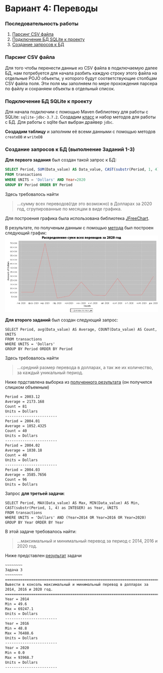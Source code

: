 # Вариант 4: Переводы

### Последовательность работы
1. [Парсинг CSV файла](https://github.com/InSkipper/JavaFinalProject#Парсинг-CSV-файла)
2. [Подключение БД SQLite к проекту](https://github.com/InSkipper/JavaFinalProject#Подключение-БД-SQLite-к-проекту)
3. [Создание запросов к БД](https://github.com/InSkipper/JavaFinalProject#Создание-запросов-к-БД)

### Парсинг CSV файла
Для того чтобы перенести данные из CSV файла в подключаемую далее БД, нам потребуется для начала разбить каждую строку этого файла на отдельные POJO объекты, у которого будут соответствующие столбцам CSV файла поля. Эти поля мы заполняем по мере прохождения парсера по файлу и сохраняем объекты в отдельный список.

### Подключение БД SQLite к проекту
Для начала подключим с помощью Maven библиотеку для работы с SQLite: `sqlite-jdbc-3.7.2`. 
Создадим [класс](https://github.com/InSkipper/JavaFinalProject/blob/4000d45bc9a52c9ebaa8b050da3bb5c2f38f9d54/src/main/java/DbConn.java#L6)
и набор методов для работы с БД. Для работы с sqlite был выбран драйвер `jdbc`. 

**Создадим таблицу** и заполним её всеми данными с помощью методов `createDB` и `writeDB`

### Создание запросов к БД (выполнение Заданий 1-3)
**Для первого задания** был создан такой запрос к БД:
``` sql
SELECT Period, SUM(Data_value) AS Data_value, CAST(substr(Period, 1, 4) AS INTEGER) AS Year, UNITS 
FROM transactions
WHERE UNITS = 'Dollars' AND Year=2020
GROUP BY Period ORDER BY Period
```
Здесь требовалось найти 
> ...сумму всех переводов(где это возможно) в Долларах за 2020 год, сгрупированные по месяцам в виде графика.

Для построения графика была использована библиотека [JFreeChart](https://jfree.org/jfreechart/). 

В результате, по полученым данным с помощью [метода](https://github.com/InSkipper/JavaFinalProject/blob/7d6233a4d2e56d02c522c3a9c6102541bd0f699a/src/main/java/Main.java#L27) был построен следующий график:
![График](https://github.com/InSkipper/JavaFinalProject/blob/master/Results/chart.JPEG?raw=true)

**Для второго заданий** был создан следующий запрос:
```mysql
SELECT Period, avg(Data_value) AS Average, COUNT(Data_value) AS Count, UNITS 
FROM transactions 
WHERE UNITS = 'Dollars' 
GROUP BY Period ORDER BY Period
```
Здесь требовалось найти
> ...средний размер перевода в долларах, а так же их количество, за каждый уникальный период.

Ниже прдставлена выборка из [полученного результата](https://github.com/InSkipper/JavaFinalProject/blob/master/Results/Task_2.txt) (он получился слишком объемным)
```
Period = 2003.12
Average = 2173.168
Count = 81
Units = Dollars
------------------------
Period = 2004.01
Average = 1052.4325
Count = 40
Units = Dollars
------------------------
Period = 2004.02
Average = 1038.18
Count = 40
Units = Dollars
------------------------
Period = 2004.03
Average = 3585.7656
Count = 96
Units = Dollars
```

Запрос **для третьей задачи**:
```mysql
SELECT Period, MAX(Data_value) AS Max, MIN(Data_value) AS Min,
CAST(substr(Period, 1, 4) as INTEGER) as Year, UNITS 
FROM transactions 
WHERE UNITS = 'Dollars' AND (Year=2014 OR Year=2016 OR Year=2020) 
GROUP BY Year ORDER BY Year
```
В этой задаче требовалось найти:
> ...максимальный и минимальный перевод за период с 2014, 2016 и 2020 год.

Ниже представлен [результат](https://github.com/InSkipper/JavaFinalProject/blob/master/Results/Task_3.txt) задачи
```
~~~~~~~~
Задача 3
~~~~~~~~
=========================================================================================
Вывести в консоль максимальный и минимальный перевод в долларах за 2014, 2016 и 2020 год.
=========================================================================================
Year = 2014
Min = 49.6
Max = 69247.1
Units = Dollars
------------------------
Year = 2016
Min = 48.8
Max = 76488.6
Units = Dollars
------------------------
Year = 2020
Min = 0.0
Max = 93968.7
Units = Dollars
------------------------
```
